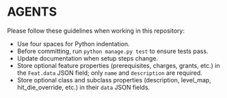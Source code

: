 # AGENTS

Please follow these guidelines when working in this repository:

- Use four spaces for Python indentation.
- Before committing, run `python manage.py test` to ensure tests pass.
- Update documentation when setup steps change.
- Store optional feature properties (prerequisites, charges, grants, etc.) in the `Feat.data` JSON field; only `name` and `description` are required.
- Store optional class and subclass properties (description, level_map, hit_die_override, etc.) in their `data` JSON fields.

